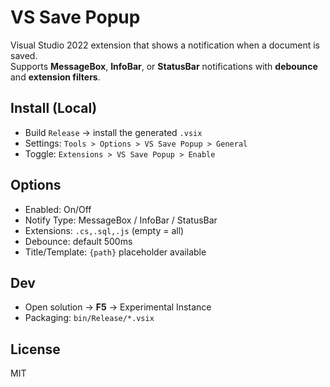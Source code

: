 # VS Save Popup

Visual Studio 2022 extension that shows a notification when a document is saved.  
Supports **MessageBox**, **InfoBar**, or **StatusBar** notifications with **debounce** and **extension filters**.

## Install (Local)
- Build `Release` → install the generated `.vsix`
- Settings: `Tools > Options > VS Save Popup > General`
- Toggle: `Extensions > VS Save Popup > Enable`

## Options
- Enabled: On/Off
- Notify Type: MessageBox / InfoBar / StatusBar
- Extensions: `.cs,.sql,.js` (empty = all)
- Debounce: default 500ms
- Title/Template: `{path}` placeholder available

## Dev
- Open solution → **F5** → Experimental Instance
- Packaging: `bin/Release/*.vsix`

## License
MIT
